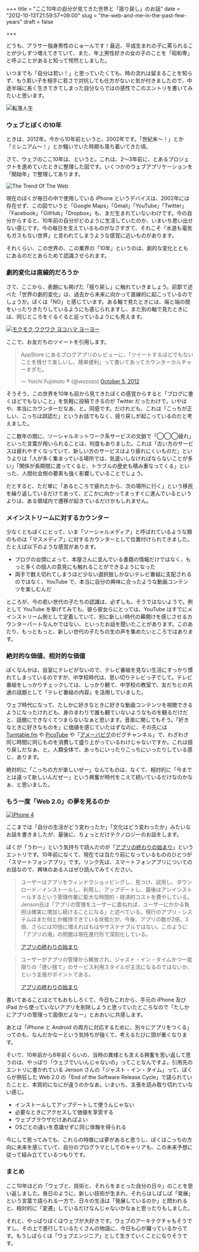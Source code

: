 +++
title = "ここ10年の自分が見てきた世界と「揺り戻し」のお話"
date = "2012-10-13T21:59:57+09:00"
slug = "the-web-and-me-in-the-past-few-years"
draft = false

+++

<p>どうも、アラサー独身男性のじゅーんです！最近、平成生まれの子に罵られることが少しずつ増えてきていて、また、年上男性好きの女の子のことを「昭和専」と呼ぶことがあると知って愕然としました。</p>
<p>いつまでも「自分は若い！」と思っていたくても、時の流れは留まることを知らず、もう若い子を相手に若さで対抗しても仕方がないと気が付きましたので、中途半端に長く生きてきてしまった自分ならではの感性でこのエントリを書いてみたいと思います。</p>
<p><img src="http://farm4.staticflickr.com/3007/2294861091_bf2a277153.jpg" alt="転落人生"></p>
<h3>ウェブとぼくの10年</h3>
<p>ときは、2012年。今から10年前というと、2002年です。「世紀末〜！」とか「ミレニアム〜！」とか騒いでいた時期も落ち着いてきた頃。</p>
<p>さて、ウェブのここ10年は、というと。これは、2〜3年前に、とあるプロジェクトを進めていたときに整理した図です。いくつかのウェブアプリケーションを「開始年」で整理してあります。</p>
<p><img src="https://img.skitch.com/20100719-88pp99y6ajw2xtm53k3rsaip5r.png" alt="The Trend Of The Web"></p>
<p>現在のぼくが毎日の中で使用している iPhone というデバイスは、2002年には存在せず、この図でいうと「Google Maps」「Gmail」「YouTube」「Twitter」「Facebook」「GitHub」「Dropbox」も、まだ生まれていないわけです。今の自分からすると、10年前の自分がどのように生活していたのか、いまいち思い出せない感じです。今の毎日を支えているものがなさすぎて、それこそ「水道も電気もガスもない世界」と言われてしまうような感覚に近いものがあります。</p>
<p>それくらい、この世界の、この業界の「10年」というのは、劇的な変化とともにあるのだとあらためて認識させられます。</p>
<h3>劇的変化は直線的だろうか</h3>
<p>さて、ここから、表題にも掲げた「揺り戻し」に触れていきましょう。前節で述べた「世界の劇的変化」は、過去から未来に向かって直線的に起こっているのでしょうか。ぼくは「NO」と感じています。ある軸で見たときには、端と端の間をいったりきたりしているようにも感じられますし、また別の軸で見たときには、同じところをぐるぐると巡っているようにも見えます。</p>
<p><a href="http://www.flickr.com/photos/june29/3372513508/" title="モクモク ワクワク ヨコハマ ヨーヨー by june29, on Flickr"><img src="http://farm4.staticflickr.com/3438/3372513508_a8367955b8.jpg" alt="モクモク ワクワク ヨコハマ ヨーヨー"></a></p>
<p>ここで、お友だちのツイートを引用します。</p>
</p>
<blockquote class="twitter-tweet">
<p>AppStore にあるブログアプリのレビューに、「ツイートするほどでもないことを残せて楽しいし、簡単便利」って書いてあってカウンターカルチャーすぎた。</p>
<p>— Yoichi Fujimoto ® (@wozozo) <a href="https://twitter.com/wozozo/status/254219397273624576" data-datetime="2012-10-05T14:00:02+00:00">October 5, 2012</a></p></blockquote>
<p>
<script src="//platform.twitter.com/widgets.js" charset="utf-8"></script></p>
<p>そうそう、この世界を10年も前から見てきたぼくの感覚からすると「ブログに書くほどでもないこと」を気軽に投稿できるのが Twitter だったわけで。いやはや、本当にカウンターだなあ、と。同感です。だけれども、これは「こっちが正しい、こっちは誤認だ」というお話でもなく、揺り戻しが起こっているのだと考えました。</p>
<p>ここ数年の間に、ソーシャルネットワーク系サービスの文脈で「◯◯◯疲れ」といった言葉が用いられることは、何度もありました。これは「古い方のサービスは疲れやすくなっていて、新しい方のサービスはより疲れにくいものだ」というよりは「人が多く集まっている場所では、気遣いしなければならないことが多い」「関係が長期間に渡ってくると、トラブルの歴史も積み重なってくる」といった、人間社会側の要素も強く影響していることでしょう。</p>
<p>だとすると、ただ単に「あるところで疲れたから、次の場所に行く」という移民を繰り返しているだけであって、どこかに向かってまっすぐに進んでいるというよりは、ある領域内で遷移が起きているだけかもしれません。</p>
<h3>メインストリームに対するカウンター</h3>
<p>少なくともぼくにとって、いま「ソーシャルメディア」と呼ばれているような類のものは「マスメディア」に対するカウンターとして位置付けられてきました。たとえば以下のような感覚があります。</p>
<ul>
<li>ブログの台頭によって、本屋さんに並んでいる書籍の情報だけではなく、もっと多くの個人の意見にも触れることができるようになった</li>
<li>両手で数え切れてしまうほど少ない選択肢しかないテレビ番組に支配されるのではなく、YouTube で、本当に自分の興味に合ったような動画コンテンツを楽しむんだ</li>
</ul>
<p>ところが、今の若い世代の子たちの認識は、必ずしも、そうではないようで。例として YouTube を挙げてみても、彼ら彼女らにとっては、YouTube はすでにメインストリーム側として定着していて、別に新しい時代の幕開けを感じさせるカウンターパートなんかではない、といったお話を聞いたことがあります。このあたり、もっともっと、新しい世代の子たちの生の声を集めたいところではあります。</p>
<h3>絶対的な価値、相対的な価値</h3>
<p>ぼくなんかは、自室にテレビがないので、テレビ番組を見ない生活にすっかり慣れてしまっているのですが、中学校時代は、思い切りテレビっ子でして。テレビ番組をしっかりチェックしては、しっかり観て、中学校の教室で、友だちとの共通の話題として「テレビ番組の内容」を活用していました。</p>
<p>ウェブ時代になって、たしかに好きなときに好きな動画コンテンツを視聴できるようになったけれども、身のまわりで誰も観ていないようなものを観るだけだと、話題にできなくてつまらないなぁと思います。音楽に関してもそう。「好きなときに好きなものを」に価値を感じていたはずなのに、その先には <a href="http://turntable.fm/" title="Turntable">Turntable.fm</a> や <a href="http://www.picotube.tv/" title="PicoTube: Video Party Anytime.">PicoTube</a> や「<a href="http://pigg.ameba.jp/">アメーバピグ</a>のピグチャンネル」で、わざわざ同じ時間に同じものを消費して盛り上がっているわけじゃないですか。これは揺り戻しだなぁ、と。人類全体で、あっちにいったりこっちにいったりしている感じ、あります。</p>
<p>絶対的に「こっちの方が楽しいぜー」なんてものは、なくて、相対的に「今までとは違って新しいんだぜー」という興奮が時代をこえて続いているだけなのかなぁ、と思いました。</p>
<h3>もう一度「Web 2.0」の夢を見るのか</h3>
<p><a href="http://www.flickr.com/photos/june29/5439680039/" title="iPhone 4 by june29, on Flickr"><img src="http://farm5.staticflickr.com/4081/5439680039_08d6c52fec.jpg" alt="iPhone 4"></a></p>
<p>ここまでは「自分の生活がどう変わったか」「文化はどう変わったか」みたいなお話を書きましたが、最後に、ちょっとだけテクノロジーのお話をします。</p>
<p>ぼくが「うわー」という気持ちで読んだのが「<a href="http://www.icr.co.jp/newsletter/report_tands/2012/s2012TS277_3.html" title="アプリの終わりの始まり">アプリの終わりの始まり</a>」というエントリです。10年前になくて、現在では当たり前になっているもののひとつが「スマートフォンアプリ」です。リンク先は、スマートフォンアプリについてのお話なので、興味のある人はぜひ読んでみてください。</p>
<blockquote><p>
ユーザーはアプリをウィンドウショッピングし、見つけ、試用し、ダウンロード／インストールし、利用し、アップデートし、最後はアンインストールするという管理作業に膨大な時間的・経済的コストを費やしている。Jenson氏は「アプリの管理をユーザーに委ねれば、ユーザーにかかる負担は確実に増加し続けることになる」と述べている。現行のアプリ・システムはまだ何とか維持できている状態だが、今後、アプリの数が2倍、3倍、さらには10倍に増えればもはやサステナブルではない。このように「アプリの海」の問題は現在進行形で深刻化している。</p>
<p><a class="quote" href="http://www.icr.co.jp/newsletter/report_tands/2012/s2012TS277_3.html" title="アプリの終わりの始まり">アプリの終わりの始まり</a>
</p></blockquote>
<blockquote><p>
ユーザーがアプリの管理から解放され、ジャスト・イン・タイムかつ一度限りの「使い捨て」のサービス利用スタイルが主流になるのではないか、という主張がポイントである。</p>
<p><a class="quote" href="http://www.icr.co.jp/newsletter/report_tands/2012/s2012TS277_3.html" title="アプリの終わりの始まり">アプリの終わりの始まり</a>
</p></blockquote>
<p>書いてあることはとてもおもしろくて、今日もこれから、手元の iPhone 及び iPad から使っていないアプリを削除しようと思っていたところなので「たしかにアプリの管理って面倒だよなー」とおおいに共感します。</p>
<p>あとは「iPhone と Android の両方に対応するために、別々にアプリをつくる」ってのも、なんだかなーという気持ちが強くて、考えるたびに頭が重くなります。</p>
<p>そいで、10年前から8年前くらいの、当時の異様とも言える興奮を思い返して思うのは、やっぱり「ウェブでいいんじゃないの」ってことなんですよ。引用先のエントリに書かれている Jenson さんの「ジャスト・イン・タイム」って、ぼくらが熱狂した Web 2.0 の「End of the Software Release Cycle」で語られていたことと、本質的になにが違うのかなあ。いまいち、主張を読み取り切れていない感じ。</p>
<ul>
<li>インストールしてアップデートして使うんじゃない</li>
<li>必要なときにアクセスして価値を享受する</li>
<li>ウェブブラウザだけあればよい</li>
<li>OSごとの違いを意識せずに同じ体験を得られる</li>
</ul>
<p>今にして思ってみても、これらの特徴には夢があると思うし、ぼくはこっちの方向に未来を感じていて、自分のプログラマとしてのキャリアも、この未来予想に従って組み立てているつもりです。</p>
<h3>まとめ</h3>
<p>ここ10年ほどの「ウェブと、技術と、それらをまとった自分の日々」のことを思い返しました。毎日のように、新しい技術が生まれ、それらはしばしば「発展」という言葉で語られる一方で、日々の生活は「発展しているのか」と問われると、相対的に「変遷」しているだけなんじゃないかなぁと思ったりもしました。</p>
<p>それと、やっぱりぼくはウェブが大好きです。ウェブのアーキテクチャもそうですし、その上で進行しているたくさんの物語に、今日も心が躍っているからです。もうしばらくは「ウェブエンジニア」として生きていくことになりそうです。</p>
